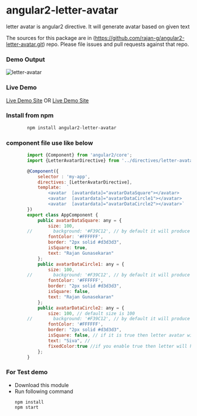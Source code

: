 # angular2-letter-avatar
letter avatar is angular2 directive. It will generate avatar based on given text

The sources for this package are in (https://github.com/rajan-g/angular2-letter-avatar.git) repo. Please file issues and pull requests against that repo.
### Demo Output
![letter-avatar](https://cloud.githubusercontent.com/assets/13415700/15478225/db7ba80c-2136-11e6-8fe6-0e58bfb54d50.png)

### Live Demo
[Live Demo Site](http://www.angular2modules.com/captcha "Live Demo Site For Letter Recaptcha ")
OR
[Live Demo Site](http://www.angular2modules.com "Live Demo Site For Letter Recaptcha ")

### Install from npm
```sh
        npm install angular2-letter-avatar
```
### component file use like below
```javascript
        import {Component} from 'angular2/core';
        import {LetterAvatarDirective} from '../directives/letter-avatar.directive';

        @Component({
            selector : 'my-app',
            directives: [LetterAvatarDirective],
            template:  `
                <avatar  [avatardata]="avatarDataSquare"></avatar>
                <avatar  [avatardata]="avatarDataCircle1"></avatar>
                <avatar  [avatardata]="avatarDataCircle2"></avatar>`    
        })
        export class AppComponent {
            public avatarDataSquare: any = {
                size: 100,
        //        background: '#F39C12', // by default it will produce dynamic colors
                fontColor: '#FFFFFF',
                border: "2px solid #d3d3d3",
                isSquare: true,
                text: "Rajan Gunasekaran"
            };
            public avatarDataCircle1: any = {
                size: 100,
        //        background: '#F39C12', // by default it will produce dynamic colors
                fontColor: '#FFFFFF',
                border: "2px solid #d3d3d3",
                isSquare: false,
                text: "Rajan Gunasekaran"
            };
            public avatarDataCircle2: any = {
                size: 100, // default size is 100
        //        background: '#F39C12', // by default it will produce dynamic colors
                fontColor: '#FFFFFF',
                border: "2px solid #d3d3d3",
                isSquare: false, // if it is true then letter avatar will be in square defaule value is false
                text: "Siva", // 
                fixedColor:true //if you enable true then letter will have same color for ever default value is false
            };
        }

```

### For Test demo
 - Download this module
 - Run following command
    ```
    npm install
    npm start
    ```       

